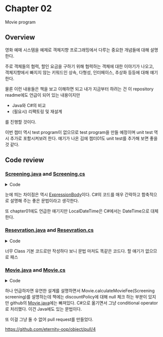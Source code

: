 # Chapter 02

Movie program

## Overview

영화 예매 시스템을 예제로 객체지향 프로그래밍에서 다루는 중요한 개념들에 대해 설명한다.

주로 객체들의 협력, 할인 요금을 구하기 위해 협력하는 객체에 대한 이야기가 나오고, 객체지향에서 빠지지 않는 키워드인 상속, 다형성, 인터페이스, 추상화 등등에 대해 얘기한다.

물론 이런 내용들은 책을 보고 이해하면 되고 내가 지금부터 하려는 건 이 repository readme에도 언급이 되어 있는 내용이지만

- Java와 C#의 비교
- (필요시) 리팩토링 및 재설계

를 진행할 것이다.

이번 챕터 역시 test program이 없으므로 test program을 만들 예정이며 unit test 역시 추가로 포함시켜보려 한다. 얘기가 나온 김에 챕터01도 unit test를 추가해 보면 좋을 것 같다.

## Code review

### [Screening.java](https://github.com/eternity-oop/object/blob/master/chapter02/src/main/java/org/eternity/movie/step01/Screening.java) and [Screening.cs](https://github.com/jongfeel/objects/blob/main/Chapter02/Movie/Screening.cs)

<details>
<summary>Code</summary>
<p>

``` java
package org.eternity.movie.step01;

import org.eternity.money.Money;

import java.time.LocalDateTime;

public class Screening {
    private Movie movie;
    private int sequence;
    private LocalDateTime whenScreened;

    public Screening(Movie movie, int sequence, LocalDateTime whenScreened) {
        this.movie = movie;
        this.sequence = sequence;
        this.whenScreened = whenScreened;
    }

    public LocalDateTime getStartTime() {
        return whenScreened;
    }

    public boolean isSequence(int sequence) {
        return this.sequence == sequence;
    }

    public Money getMovieFee() {
        return movie.getFee();
    }

    public Reservation reserve(Customer customer, int audienceCount) {
        return new Reservation(customer, this, calculateFee(audienceCount),
                audienceCount);
    }

    private Money calculateFee(int audienceCount) {
        return movie.calculateMovieFee(this).times(audienceCount);
    }
}
```

``` csharp
using System;

public class Screening
{
    private Movie movie;
    private int sequence;
    private DateTime whenScreened;

    public Screening(Movie movie, int sequence, DateTime whenScreened)
    {
        this.movie = movie;
        this.sequence = sequence;
        this.whenScreened = whenScreened;
    }

    public DateTime StartTime => whenScreened;

    public bool IsSequence(int sequence) => this.sequence == sequence;

    public Money MovieFee => movie.Fee;

    public Reservation Reserve(Customer customer, int audienceCount) =>
        new Reservation(customer, this, CalculateFee(audienceCount), audienceCount);

    private Money CalculateFee(int audienceCount) => movie.CalculateMovieFee(this).Times(audienceCount);
}
```

</p>
</details>

눈에 띄는 차이점은 역시 [ExpressionBody](https://docs.microsoft.com/en-us/dotnet/csharp/programming-guide/statements-expressions-operators/expression-bodied-members#read-only-properties)이다. C#의 코드를 매우 간략하고 함축적으로 설명해 주는 좋은 문법이라고 생각한다.

또 chapter01에도 언급한 얘기지만 LocalDateTime은 C#에서는 DateTime으로 대체한다.

### [Resevration.java](https://github.com/eternity-oop/object/blob/master/chapter02/src/main/java/org/eternity/movie/step01/Reservation.java) and [Resevration.cs](https://github.com/jongfeel/objects/blob/main/Chapter02/Movie/Reservation.cs)

<details>
<summary>Code</summary>
<p>

``` java
package org.eternity.movie.step01;

import org.eternity.money.Money;

public class Reservation {
    private Customer customer;
    private Screening Screening;
    private Money fee;
    private int audienceCount;

    public Reservation(Customer customer, Screening Screening, Money fee, int audienceCount) {
        this.customer = customer;
        this.Screening = Screening;
        this.fee = fee;
        this.audienceCount = audienceCount;
    }
}
```

``` csharp
public class Reservation
{
    private Customer customer;
    private Screening screening;
    private Money fee;
    private int audienceCount;

    public Reservation(Customer customer, Screening screening, Money fee, int audienceCount)
    {
        this.customer = customer;
        this.screening = screening;
        this.fee = fee;
        this.audienceCount = audienceCount;
    }
}
```

</p>
</details>

너무 Class 기본 코드로만 작성하다 보니 문법 마저도 똑같은 코드다. 할 얘기가 없으므로 패스

### [Movie.java](https://github.com/eternity-oop/object/blob/master/chapter02/src/main/java/org/eternity/movie/step01/Movie.java) and [Movie.cs](https://github.com/jongfeel/objects/blob/main/Chapter02/Movie/Movie.cs)

<details>
<summary>Code</summary>
<p>

``` java
  
package org.eternity.movie.step01;

import org.eternity.money.Money;

import java.time.Duration;

public class Movie {
    private String title;
    private Duration runningTime;
    private Money fee;
    private DiscountPolicy discountPolicy;

    public Movie(String title, Duration runningTime, Money fee, DiscountPolicy discountPolicy) {
        this.title = title;
        this.runningTime = runningTime;
        this.fee = fee;
        this.discountPolicy = discountPolicy;
    }

    public Money getFee() {
        return fee;
    }

    public Money calculateMovieFee(Screening screening) {
        if (discountPolicy == null) {
            return fee;
        }
        return fee.minus(discountPolicy.calculateDiscountAmount(screening));
    }
}
```

``` csharp
using System;

public class Movie
{
    private string title;
    private TimeSpan runningTime;
    private Money fee;
    private DiscountPolicy discountPolicy;

    public Movie(string title, TimeSpan runningTime, Money fee, DiscountPolicy discountPolicy) {
        this.title = title;
        this.runningTime = runningTime;
        this.fee = fee;
        this.discountPolicy = discountPolicy;
    }

    public Money Fee => fee;

    public Money CalculateMovieFee(Screening screening) =>
        discountPolicy == null ? fee : fee.Minus(discountPolicy.CalculateDiscountAmount(screening));
}
```

</p>
</details>

하나 언급하자면 유연한 설계를 설명하면서 Movie.calculateMovieFee(Screening screening)를 설명하는데 책에는 discountPolicy에 대해 null 체크 하는 부분이 있지만 github의 [Movie.java](https://github.com/eternity-oop/object/blob/master/chapter02/src/main/java/org/eternity/movie/step01/Movie.java)에는 빠져있다. C#으로 옮기면서 그냥 conditional operator로 처리했다. 이건 Java에도 있는 문법이다.

또 이걸 그냥 둘 수 없어 pull request를 만들었다.

https://github.com/eternity-oop/object/pull/4